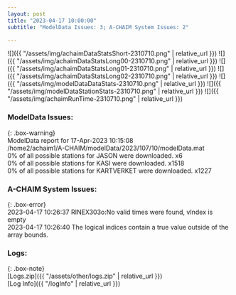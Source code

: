 ```yaml
---
layout: post
title: "2023-04-17 10:00:00"
subtitle: "ModelData Issues: 3; A-CHAIM System Issues: 2"

---
```


![]({{ "/assets/img/achaimDataStatsShort-2310710.png" | relative_url }})
![]({{ "/assets/img/achaimDataStatsLong00-2310710.png" | relative_url }})
![]({{ "/assets/img/achaimDataStatsLong01-2310710.png" | relative_url }})
![]({{ "/assets/img/achaimDataStatsLong02-2310710.png" | relative_url }})
![]({{ "/assets/img/modelDataDataStats-2310710.png" | relative_url }})
![]({{ "/assets/img/modelDataStationStats-2310710.png" | relative_url }})
![]({{ "/assets/img/achaimRunTime-2310710.png" | relative_url }})


### ModelData Issues:  
  
{: .box-warning}  
 ModelData report for 17-Apr-2023 10:15:08   
 /home2/achaim1/A-CHAIM/modelData/2023/107/10/modelData.mat   
 0% of all possible stations for JASON were downloaded. x6   
 0% of all possible stations for KASI were downloaded. x1518   
 0% of all possible stations for KARTVERKET were downloaded. x1227   
  
### A-CHAIM System Issues:  
  
{: .box-error}  
2023-04-17 10:26:37 RINEX303o:No valid times were found, vIndex is empty  
2023-04-17 10:26:40 The logical indices contain a true value outside of the array bounds.  

### Logs:  
  
{: .box-note}  
[Logs.zip]({{ "/assets/other/logs.zip" | relative_url }})  
[Log Info]({{ "/logInfo" | relative_url }})  
